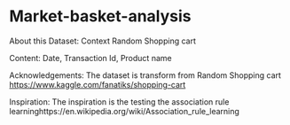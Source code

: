 # Market-basket-analysis
About this Dataset: Context Random Shopping cart

Content: Date, Transaction Id, Product name

Acknowledgements: The dataset is transform from Random Shopping cart https://www.kaggle.com/fanatiks/shopping-cart

Inspiration: The inspiration is the testing the association rule learninghttps://en.wikipedia.org/wiki/Association_rule_learning
